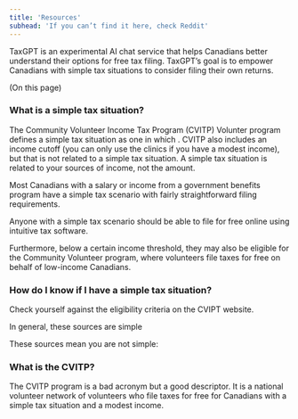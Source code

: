 ```yaml
---
title: 'Resources'
subhead: 'If you can’t find it here, check Reddit'
---
```


TaxGPT is an experimental AI chat service that helps Canadians better understand their options for free tax filing. TaxGPT’s goal is to empower Canadians with simple tax situations to consider filing their own returns.

(On this page)

### What is a simple tax situation?

The Community Volunteer Income Tax Program (CVITP) Volunter program defines a simple tax situation as one in which . CVITP also includes an income cutoff (you can only use the clinics if you have a modest income), but that is not related to a simple tax situation. A simple tax situation is related to your sources of income, not the amount.

Most Canadians with a salary or income from a government benefits program have a simple tax scenario with fairly straightforward filing requirements.

Anyone with a simple tax scenario should be able to file for free online using intuitive tax software.

Furthermore, below a certain income threshold, they may also be eligible for the Community Volunteer program, where volunteers file taxes for free on behalf of low-income Canadians.

### How do I know if I have a simple tax situation?

Check yourself against the eligibility criteria on the CVIPT website.

In general, these sources are simple

These sources mean you are not simple:

### What is the CVITP?

The CVITP program is a bad acronym but a good descriptor. It is a national volunteer network of volunteers who file taxes for free for Canadians with a simple tax situation and a modest income.
